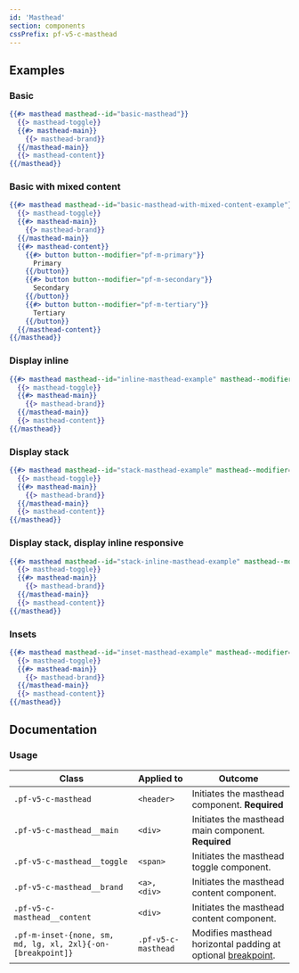 ```yaml
---
id: 'Masthead'
section: components
cssPrefix: pf-v5-c-masthead
---
```


## Examples
### Basic
```hbs
{{#> masthead masthead--id="basic-masthead"}}
  {{> masthead-toggle}}
  {{#> masthead-main}}
    {{> masthead-brand}}
  {{/masthead-main}}
  {{> masthead-content}}
{{/masthead}}
```

### Basic with mixed content
```hbs
{{#> masthead masthead--id="basic-masthead-with-mixed-content-example"}}
  {{> masthead-toggle}}
  {{#> masthead-main}}
    {{> masthead-brand}}
  {{/masthead-main}}
  {{#> masthead-content}}
    {{#> button button--modifier="pf-m-primary"}}
      Primary
    {{/button}}
    {{#> button button--modifier="pf-m-secondary"}}
      Secondary
    {{/button}}
    {{#> button button--modifier="pf-m-tertiary"}}
      Tertiary
    {{/button}}
  {{/masthead-content}}
{{/masthead}}
```

### Display inline
```hbs
{{#> masthead masthead--id="inline-masthead-example" masthead--modifier="pf-m-display-inline"}}
  {{> masthead-toggle}}
  {{#> masthead-main}}
    {{> masthead-brand}}
  {{/masthead-main}}
  {{> masthead-content}}
{{/masthead}}
```

### Display stack
```hbs
{{#> masthead masthead--id="stack-masthead-example" masthead--modifier="pf-m-display-stack"}}
  {{> masthead-toggle}}
  {{#> masthead-main}}
    {{> masthead-brand}}
  {{/masthead-main}}
  {{> masthead-content}}
{{/masthead}}
```

### Display stack, display inline responsive
```hbs
{{#> masthead masthead--id="stack-inline-masthead-example" masthead--modifier="pf-m-display-inline pf-m-display-stack-on-lg pf-m-display-inline-on-2xl"}}
  {{> masthead-toggle}}
  {{#> masthead-main}}
    {{> masthead-brand}}
  {{/masthead-main}}
  {{> masthead-content}}
{{/masthead}}
```

### Insets
```hbs
{{#> masthead masthead--id="inset-masthead-example" masthead--modifier="pf-m-inset-sm"}}
  {{> masthead-toggle}}
  {{#> masthead-main}}
    {{> masthead-brand}}
  {{/masthead-main}}
  {{> masthead-content}}
{{/masthead}}
```
## Documentation

### Usage

| Class | Applied to | Outcome |
| -- | -- | -- |
| `.pf-v5-c-masthead` | `<header>` | Initiates the masthead component. **Required** |
| `.pf-v5-c-masthead__main` | `<div>` | Initiates the masthead main component. **Required** |
| `.pf-v5-c-masthead__toggle` | `<span>` | Initiates the masthead toggle component. |
| `.pf-v5-c-masthead__brand` | `<a>, <div>` | Initiates the masthead content component. |
| `.pf-v5-c-masthead__content` | `<div>` | Initiates the masthead content component. |
| `.pf-m-inset-{none, sm, md, lg, xl, 2xl}{-on-[breakpoint]}` | `.pf-v5-c-masthead` | Modifies masthead horizontal padding at optional [breakpoint](/developer-resources/global-css-variables#breakpoint-variables-and-class-suffixes). |

